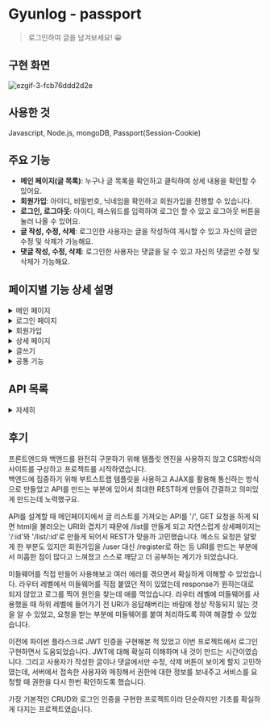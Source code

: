 # Gyunlog - passport
>로그인하여 글을 남겨보세요! 😀   



## 구현 화면
![ezgif-3-fcb76ddd2d2e](https://user-images.githubusercontent.com/58046372/113247144-5bd10580-92f5-11eb-93e2-26127610c366.gif)

## 사용한 것
Javascript, Node.js, mongoDB, Passport(Session-Cookie)
   
   
## 주요 기능
- **메인 페이지(글 목록)**: 누구나 글 목록을 확인하고 클릭하여 상세 내용을 확인할 수 있어요.
- **회원가입**: 아이디, 비밀번호, 닉네임을 확인하고 회원가입을 진행할 수 있습니다.
- **로그인, 로그아웃**: 아이디, 패스워드를 입력하여 로그인 할 수 있고 로그아웃 버튼을 눌러 나올 수 있어요.
- **글 작성, 수정, 삭제**: 로그인한 사용자는 글을 작성하여 게시할 수 있고 자신의 글만 수정 및 삭제가 가능해요.
- **댓글 작성, 수정, 삭제**: 로그인한 사용자는 댓글을 달 수 있고 자신의 댓글만 수정 및 삭제가 가능해요.



## 페이지별 기능 상세 설명

<details>
    <summary>메인 페이지</summary>

- 로그인 여부에 따라 로그인 버튼 혹은 글쓰기 버튼이 보이게 되며 접속 중인 사용자 닉네임을 표시합니다.
- 글 목록은 최신순으로 표시되며 제목, 작성자, 작성 일자를 표시합니다.
- 자세히 보기 버튼을 누르면 해당 글의 상세 페이지로 이동합니다.

</details>

<details>
    <summary>로그인 페이지</summary>

- 사용자는 아이디와 패스워드를 입력하여 로그인을 요청합니다.
- 서버는 DB와 해당 사용자가 존재한다면 토큰을 발급하고 로그인 요청을 승인합니다.
- 로그인 성공 시 메인페이지로 이동합니다.
- 만약 강제로 로그인한 사용자가 로그인 페이지에 접속한다면 메인 페이지로 돌려보냅니다.
```javascript
user = await User.findOne({ id }).exec();

if (user) {
   await bcrypt.compare(password, user.password, (err, same) => {
      // 암호화된 비밀번호와 일치 여부
      if (same) {
         // 비밀번호가 정상적으로 입력된 경우
         const key = require('../secret_key'); // 시크릿키 가져오기
         const token = jwt.sign({ userId: user._id }, key); // _id로 고유 토큰 생성
         res.json({ msg: 'success', token });
      } else {
         res.json({ msg: 'fail' });
      }
   });
} else {
   res.json({ msg: 'fail' });
}
```
</details>


<details>
    <summary>회원가입</summary>

- 아이디는 3자 이상 영문 ,숫자, _ 만 사용 가능하고 패스워드는 아이디가 포함되지 않는 4자 이상 사용할 수 있어요.
- 닉네임은 공백을 제외한 2자~10자 사용할 수 있어요.
- 가입하기 버튼을 눌러 서버에 요청을 보내면 기존 사용자의 아이디, 닉네임과 중복되는지 체크합니다.
- 모든 조건을 충족한다면 가입정보와 패스워드(bcrypt 모듈을 활용하여 salt 해시 알고리즘으로 암호화된 값)를 DB에 저장합니다.
- 회원가입이 성공적이라면 로그인 페이지로 이동합니다.
- 만약 로그인한 사용자가 강제로 페이지에 접속한다면 메인 페이지로 돌려보냅니다.

```javascript
await User.create({ // 검증 후 유저 생성
   id: sanitizeHtml(id),
   password: bcrypt.hashSync(password, 10), // 암호화 저장
   nickname: sanitizeHtml(nickname)
});
```
</details>

<details>
    <summary>상세 페이지</summary>
	
- 누구든지 글의 제목, 작성자, 작성일, 댓글을 확인할 수 있습니다.
- 해당 글의 작성자만 수정 및 삭제 버튼이 보이며 해당 기능을 이용할 수 있습니다.
- 댓글 작성은 로그인한 사용자에게만 보이며 댓글을 작성하여 등록할 수 있습니다.
- 댓글은 최신순으로 보이며 자신이 작성한 댓글만 수정 및 삭제를 할 수 있습니다.
- 게시글 삭제 시 댓글들이 모두 지워집니다.

```javascript
router.get('/:id', async (req, res) => {
	const id = req.params.id;
	const post = await Post.findOne({ postId: id }).select('postId title nickname content date');

	let user;
	try {
		const { token } = req.headers;
		const { userId } = jwt.verify(token, key);
		user = await User.findOne({ _id: userId }, { nickname: true });
	} catch (err) {}
	let permission = 0; // 프론트 수정,삭제 버튼을 표시하기 위한 변수
	if (user && user['nickname'] == post['nickname']) permission = 1;

	const data = {
		postId: id,
		title: sanitizeHtml(post['title']),
		nickname: sanitizeHtml(post['nickname']),
		content: sanitizeHtml(post['content']),
		date: moment(post['date']).format('MM/DD HH:mm:ss'),
		permission: permission
	};
	res.json(data);
});
```
</details>

<details>
    <summary>글쓰기</summary>
	
- 로그인한 사용자만 해당 기능을 이용할 수 있습니다.
- 제목과 내용을 작성하여 글쓰기 버튼을 누르면 게시글을 등록할 수 있습니다.
- 만약 로그인하지 않은 사용자가 강제로 페이지에 접속한다면 메인 페이지로 돌려보냅니다.

```javascript
const title = sanitizeHtml(data['title']);
const content = sanitizeHtml(data['content']);
if (!(title && content)) {
   res.json({ msg: 'empty' });
   return;
} else {
   const lasted = await Post.findOne().sort({ postId: -1 });
   let index = 1;
   if (lasted) {
      index = lasted['postId'] + 1;
   }
   await Post.create({
      postId: index,
      title: title,
      nickname: user.nickname,
      content: content,
      date: Date.now()
   });
   res.json({ msg: 'success' });
}
```

</details>

<details>
    <summary>공통 기능</summary>
	
- 로그인이 필요한 기능은 모두 토큰을 확인하여 정상적인 사용자인지 체크합니다. (미들웨어)
- 외부로 보이는 모든 정보는 XSS 공격을 대비해 sanitize-html 모듈을 활용하여 데이터를 저장하고 보여줍니다.

```javascript
module.exports = (req, res, next) => { // 접속 인증 미들웨어
	const { token } = req.headers;
	if (!token) {
		res.status(401).send({ message: '로그인 후 이용할 수 있습니다.' });
		return
	}
	try {
		jwt.verify(token, key); // 토큰 검증
		next();
	} catch (err) {
		res.status(401).send({ message: '로그인 후 이용할 수 있습니다.' }); //접근 제한
		return
	}
}
```
</details>

## API 목록
<details>
    <summary>자세히</summary>

|      |  기능  | Method |URL|request|response|
| :- | :- | :- | :- | :- | :- |
| 메인 페이지 |  화면 표시   |  GET|/||index.html|
| |글 리스트| GET | /list | |{ postId, title, nickname, date }...|
| |접속 정보|GET|/user| |nickname|
|로그인|화면 표시|GET|/login| |login.html|
| |사용자 접속|POST|/login|{ id, password }|success \|\| empty \|\| fail|
|회원가입|화면 표시|GET|/register||register.html|
| |등록 요청|POST|/register|{ id, password, password_re, nickname }|success \|\| empty \|\| wrong_id \|\| wrong_nickname \|\| wrong_password \|\| already_id \|\| already_nickname \|\| diff_password |
| 글 작성 페이지 | 화면 표시 | GET | /new | | new.html |
| | 글 작성 | POST | /new | { title, content} | success \|\| empty \|\| fail |
|  상세 페이지 |  화면 표시   | GET | /:postId | | detail.html |
| | 글 상세 정보 | GET | /list/:postId | |    {title, nickname, content, date}  |
| | 글 수정 | PUT | /list/:postId | { title, content  } | success \|\| empty \|\| fail |
| | 글 삭제 | DELETE |   /list/:postId | | success \|\| fail |
| | 댓글 목록 |  GET |  /comment/:postId  | | {nickname, comment, date}... |
| | 댓글 작성 |  POST |  /comment/:postId  | { comment } | success \|\| empty \|\| fail |
| | 댓글 수정 |  PUT | comment/:commentId | { commentId, comment } | success \|\| empty \|\| fail |
| | 댓글 삭제 | DELETE | comment/:commentId | | success \|\| fail |

</details>

## 후기
프론트엔드와 백엔드를 완전히 구분하기 위해 템플릿 엔진을 사용하지 않고 CSR방식의 사이트를 구상하고 프로젝트를 시작하였습니다.   
백엔드에 집중하기 위해 부트스트랩 템플릿을 사용하고 AJAX를 활용해 통신하는 방식으로 만들었고 API를 만드는 부분에 있어서 최대한 REST하게 만들어 간결하고 의미있게 만드는데 노력했구요.

API를 설계할 때 메인페이지에서 글 리스트를 가져오는 API를 '\/', GET 요청을 하게 되면 html을 불러오는 URI와 겹치기 때문에 /list를 만들게 되고 자연스럽게 상세페이지는 '/:id'와 '/list/:id'로 만들게 되어서 REST가 맞을까 고민했습니다. 메소드 요청은 알맞게 한 부분도 있지만 회원가입을 /user 대신 /register로 하는 등 URI를 만드는 부분에서 미흡한 점이 많다고 느껴졌고 스스로 깨닫고 더 공부하는 계기가 되었습니다.
   
미들웨어를 직접 만들어 사용해보고 여러 에러를 겪으면서 확실하게 이해할 수 있었습니다. 라우터 레벨에서 미들웨어를 직접 붙였던 적이 있었는데 response가 원하는대로 되지 않았고 로그를 찍어 원인을 찾는데 애를 먹었습니다. 라우터 레벨에 미들웨어를 사용했을 때 하위 레벨에 들어가기 전 URI가 응답해버리는 바람에 정상 작동되지 않는 것을 알 수 있었고, 요청을 받는 부분에 미들웨어를 붙여 처리하도록 하여 해결할 수 있었습니다.

이전에 파이썬 플라스크로 JWT 인증을 구현해본 적 있었고 이번 프로젝트에서 로그인 구현하면서 도움되었습니다. JWT에 대해 확실히 이해하며 내 것이 만드는 시간이였습니다. 그리고 사용자가 작성한 글이나 댓글에서만 수정, 삭제 버튼이 보이게 할지 고민하였는데, 서버에서 접속한 사용자와 매칭해서 권한에 대한 정보를 보내주고 서비스를 요청할 때 권한을 다시 한번 확인하도록 했습니다.  

가장 기본적인 CRUD와 로그인 인증을 구현한 프로젝트이라 단순하지만 기초를 확실하게 다지는 프로젝트였습니다.


